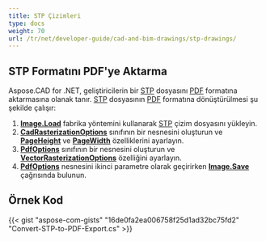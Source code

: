 ```yaml
---
title: STP Çizimleri
type: docs
weight: 70
url: /tr/net/developer-guide/cad-and-bim-drawings/stp-drawings/
---
```


## **STP Formatını PDF'ye Aktarma**

Aspose.CAD for .NET, geliştiricilerin bir [STP](https://docs.fileformat.com/3d/stp/) dosyasını [PDF](https://docs.fileformat.com/pdf/) formatına aktarmasına olanak tanır. [STP](https://docs.fileformat.com/3d/stp/) dosyasının [PDF](https://docs.fileformat.com/pdf/) formatına dönüştürülmesi şu şekilde çalışır:

1. [**Image.Load**](https://reference.aspose.com/cad/net/aspose.cad.image/load/methods/2) fabrika yöntemini kullanarak [STP](https://docs.fileformat.com/3d/stp/) çizim dosyasını yükleyin.
1. [**CadRasterizationOptions**](https://reference.aspose.com/cad/net/aspose.cad.imageoptions/cadrasterizationoptions) sınıfının bir nesnesini oluşturun ve [**PageHeight**](https://reference.aspose.com/cad/net/aspose.cad.imageoptions/vectorrasterizationoptions/properties/pageheight) ve [**PageWidth**](https://reference.aspose.com/cad/net/aspose.cad.imageoptions/vectorrasterizationoptions/properties/pagewidth) özelliklerini ayarlayın.
1. [**PdfOptions**](https://reference.aspose.com/cad/net/aspose.cad.imageoptions/pdfoptions) sınıfının bir nesnesini oluşturun ve [**VectorRasterizationOptions**](https://reference.aspose.com/cad/net/aspose.cad.imageoptions/vectorrasterizationoptions) özelliğini ayarlayın.
1. [**PdfOptions**](https://reference.aspose.com/cad/net/aspose.cad.imageoptions/pdfoptions) nesnesini ikinci parametre olarak geçirirken [**Image.Save**](https://reference.aspose.com/cad/net/aspose.cad/image/methods/save/index) çağrısında bulunun.

## Örnek Kod

{{< gist "aspose-com-gists" "16de0fa2ea006758f25d1ad32bc75fd2" "Convert-STP-to-PDF-Export.cs" >}}
